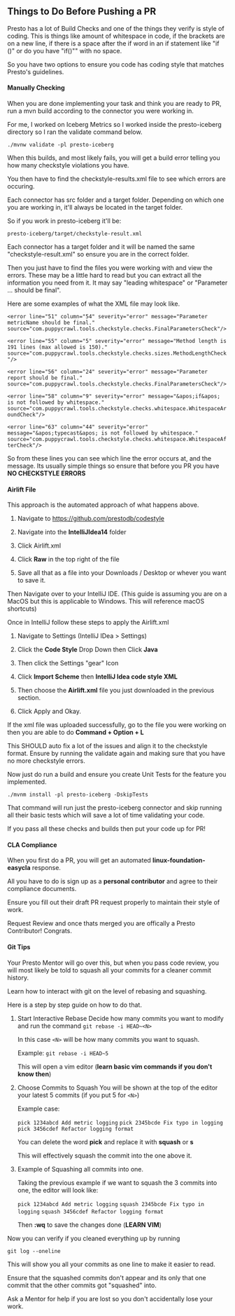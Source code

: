 ## Things to Do Before Pushing a PR

Presto has a lot of Build Checks and one of the things they verify is style of coding. This is things like amount of whitespace in code, if the brackets are on a new line, if there is a space after the if word in an if statement like "if ()" or do you have "if()"" with no space. 

So you have two options to ensure you code has coding style that matches Presto's guidelines. 

#### Manually Checking

When you are done implementing your task and think you are ready to PR, run a mvn build according to the connector you were working in. 

For me, I worked on Iceberg Metrics so I worked inside the presto-iceberg directory so I ran the validate command below. 

`./mvnw validate -pl presto-iceberg`

When this builds, and most likely fails, you will get a build error telling you how many checkstyle violations you have. 

You then have to find the checkstyle-results.xml file to see which errors are occuring. 

Each connector has src folder and a target folder. Depending on which one you are working in, it'll always be located in the target folder. 

So if you work in presto-iceberg it'll be:

`presto-iceberg/target/checkstyle-result.xml `

Each connector has a target folder and it will be named the same "checkstyle-result.xml" so ensure you are in the correct folder. 

Then you just have to find the files you were working with and view the errors. These may be a little hard to read but you can extract all the information you need from it. It may say "leading whitespace" or "Parameter ... should be final".

Here are some examples of what the XML file may look like. 

` <error line="51" column="54" severity="error" message="Parameter metricName should be final." source="com.puppycrawl.tools.checkstyle.checks.FinalParametersCheck"/> `


`<error line="55" column="5" severity="error" message="Method length is 191 lines (max allowed is 150)." source="com.puppycrawl.tools.checkstyle.checks.sizes.MethodLengthCheck"/>`


`<error line="56" column="24" severity="error" message="Parameter report should be final." source="com.puppycrawl.tools.checkstyle.checks.FinalParametersCheck"/>`


`<error line="58" column="9" severity="error" message="&apos;if&apos; is not followed by whitespace." source="com.puppycrawl.tools.checkstyle.checks.whitespace.WhitespaceAroundCheck"/>`


`<error line="63" column="44" severity="error" message="&apos;typecast&apos; is not followed by whitespace." source="com.puppycrawl.tools.checkstyle.checks.whitespace.WhitespaceAfterCheck"/>`

So from these lines you can see which line the error occurs at, and the message. Its usually simple things so ensure that before you PR you have **NO CHECKSTYLE ERRORS**





#### Airlift File

This approach is the automated approach of what happens above. 

1. Navigate to <https://github.com/prestodb/codestyle> 

2. Navigate into the **IntelliJIdea14** folder

3. Click Airlift.xml

4. Click **Raw** in the top right of the file

5. Save all that as a file into your Downloads / Desktop or whever you want to save it.


Then Navigate over to your IntelliJ IDE. 
(This guide is assuming you are on a MacOS but this is applicable to Windows. This will reference macOS shortcuts)

Once in IntelliJ follow these steps to apply the Airlift.xml

1. Navigate to Settings (IntelliJ IDea > Settings)

2. Click the **Code Style** Drop Down then Click **Java**

3. Then click the Settings "gear" Icon

4. Click **Import Scheme** then **IntelliJ Idea code style XML**

5. Then choose the **Airlift.xml** file you just downloaded in the previous section.

6. Click Apply and Okay. 


If the xml file was uploaded successfully, go to the file you were working on then you are able to do **Command + Option + L**

This SHOULD auto fix a lot of the issues and align it to the checkstyle format. Ensure by running the validate again and making sure that you have no more checkstyle errors. 



Now just do run a build and ensure you create Unit Tests for the feature you implemented.

`./mvnm install -pl presto-iceberg -DskipTests`

That command will run just the presto-iceberg connector and skip running all their basic tests which will save a lot of time validating your code. 

If you pass all these checks and builds then put your code up for PR!




#### CLA Compliance
When you first do a PR, you will get an automated **linux-foundation-easycla** response. 

All you have to do is sign up as a **personal contributor** and agree to their compliance documents. 

Ensure you fill out their draft PR request properly to maintain their style of work. 

Request Review and once thats merged you are offically a Presto Contributor! Congrats. 




#### Git Tips

Your Presto  Mentor will go over this, but when you pass code review, you will most likely be told to squash all your commits for a cleaner commit history. 

Learn how to interact with git on the level of rebasing and squashing. 

Here is a step by step guide on how to do that. 

1. Start Interactive Rebase 
    Decide how many commits you want to modify and run the command
    `git rebase -i HEAD~<N>`

    In this case `<N>` will be how many commits you want to squash.

    Example: `git rebase -i HEAD~5` 

    This will open a vim editor (**learn basic vim commands if you don't know then**)


2. Choose Commits to Squash
    You will be shown at the top of the editor your latest 5 commits (if you put 5 for `<N>`)

    Example case:

    `pick 1234abcd Add metric logging`
    `pick 2345bcde Fix typo in logging`
    `pick 3456cdef Refactor logging format`


    You can delete the word **pick** and replace it with **squash** or **s**

    This will effectively squash the commit into the one above it. 

3. Example of Squashing all commits into one.

    Taking the previous example if we want to squash the 3 commits into one, the editor will look like:

    `pick 1234abcd Add metric logging`
    `squash 2345bcde Fix typo in logging`
    `squash 3456cdef Refactor logging format`

    Then **:wq** to save the changes done (**LEARN VIM**)


Now you can verify if you cleaned everything up by running 

`git log --oneline`

This will show you all your commits as one line to make it easier to read. 

Ensure that the squashed commits don't appear and its only that one commit that the other commits got "squashed" into. 

Ask a Mentor for help if you are lost so you don't accidentally lose your work. 




